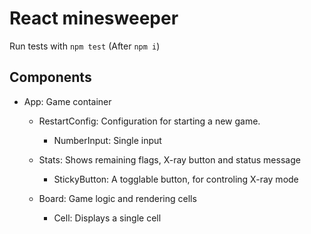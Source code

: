# React minesweeper

Run tests with `npm test` (After `npm i`)

## Components

- App: Game container

  - RestartConfig: Configuration for starting a new game.

    - NumberInput: Single input

  - Stats: Shows remaining flags, X-ray button and status message

    - StickyButton: A togglable button, for controling X-ray mode

  - Board: Game logic and rendering cells

    - Cell: Displays a single cell
